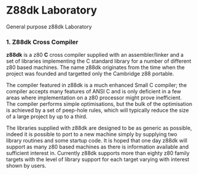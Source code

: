 # Z88dk Laboratory

General purpose z88dk Laboratory

### 1. Z88dk Cross Compiler

__z88dk__ is a z80 __C__ cross compiler supplied with an assembler/linker and a set of libraries implementing the C standard library for a number of different z80 based machines. The name z88dk originates from the time when the project was founded and targetted only the Cambridge z88 portable.

The compiler featured in z88dk is a much enhanced Small C compiler; the compiler accepts many features of ANSI C and is only deficient in a few areas where implementation on a z80 processor might prove inefficient. The compiler performs simple optimisations, but the bulk of the optimisation is achieved by a set of peep-hole rules, which will typically reduce the size of a large project by up to a third.

The libraries supplied with z88dk are designed to be as generic as possible, indeed it is possible to port to a new machine simply by supplying two library routines and some startup code. It is hoped that one day z88dk will support as many z80 based machines as there is information available and sufficient interest in. Currently z88dk supports more than eighty z80 family targets with the level of library support for each target varying with interest shown by users.
